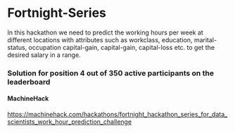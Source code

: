 # Fortnight-Series
In this hackathon we need to  predict the working hours per week at different locations with attributes such as workclass, education, marital-status, occupation capital-gain, capital-gain, capital-loss etc. to get the desired salary in a range. 


### Solution for position 4 out of 350 active participants on the leaderboard
#### MachineHack
https://machinehack.com/hackathons/fortnight_hackathon_series_for_data_scientists_work_hour_prediction_challenge
